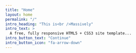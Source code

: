 ```yaml
---
title: "Home"
layout: home
permalink: "/"
intro_heading: "This is<br />Massively"
intro_text: >
  A free, fully responsive HTML5 + CSS3 site template...
intro_button_text: "Continue"
intro_button_icon: "fa-arrow-down"
---
```

<!-- εδώ μπορεί να προστεθεί featured και posts αν θες -->
